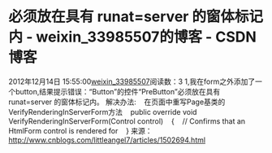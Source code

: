# 必须放在具有 runat=server 的窗体标记内 - weixin_33985507的博客 - CSDN博客
2012年12月14日 15:55:00[weixin_33985507](https://me.csdn.net/weixin_33985507)阅读数：3
1,我在form之外添加了一个button,结果提示错误：“Button”的控件“PreButton”必须放在具有 runat=server 的窗体标记内。
解决办法:
   在页面中重写Page基类的VerifyRenderingInServerForm方法 
   public override void VerifyRenderingInServerForm(Control control) 
   { 
   // Confirms that an HtmlForm control is rendered for 
   }
来源：http://www.cnblogs.com/littleangel7/articles/1502694.html
